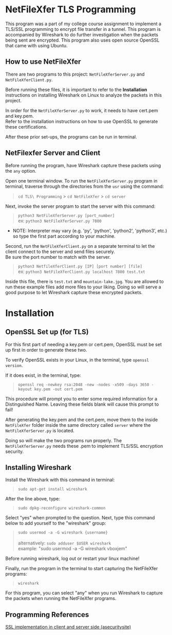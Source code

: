 # NetFileXfer TLS Programming

This program was a part of my college course assignment to implement a TLS/SSL programming to encrypt file transfer in a tunnel. This program is accompanied by Wireshark to do further investigation when the packets being sent are encrypted. This program also uses open source OpenSSL that came with using Ubuntu. 

## How to use NetFileXfer

There are two programs to this project: `NetFileXferServer.py` and `NetFileXferClient.py`.

Before running these files, it is important to refer to the **Installation** instructions on installing Wireshark on Linux to analyze the packets in this project.

In order for the `NetFileXferServer.py` to work, it needs to have cert.pem and key.pem.<br>
Refer to the installation instructions on how to use OpenSSL to generate these certifications.

After these prior set-ups, the programs can be run in terminal.

## NetFilexfer Server and Client
Before running the program, have Wireshark capture these packets using the `any` option.

Open one terminal window. To run the `NetFileXferServer.py` program in terminal, traverse through the directories from the `usr` using the command:
> `cd TLS\ Programming` > `cd NetFileXfer` > `cd server`

Next, invoke the server program to start the server with this command:
> `python3 NetFileXferServer.py [port_number]`<br>
> ex: `python3 NetFileXferServer.py 7800`

* NOTE: Interpreter may vary (e.g. 'py', 'python', 'python2', 'python3', etc.) so type the first part according to your machine.

Second, run the `NetFileXferClient.py` on a separate terminal to let the client connect to the server and send files securely.<br>
Be sure the port number to match with the server.
>`python3 NetfileXferClient.py [IP] [port number] [file]`<br>
> ex: `python3 NetFileXferClient.py localhost 7800 test.txt`

Inside this file, there is `test.txt` and `mountain-lake.jpg`. You are allowed to run these example files add more files to your liking. Doing so will serve a good purpose to let Wireshark capture these encrypted packets.

# Installation

## OpenSSL Set up (for TLS)
For this first part of needing a key.pem or cert.pem, OpenSSL must be set up first in order to generate these two.

To verify OpenSSL exists in your Linux, in the terminal, type `openssl version`.

If it does exist, in the terminal, type: 

>`openssl req -newkey rsa:2048 -new -nodes -x509 -days 3650 -keyout key.pem -out cert.pem`

This procedure will prompt you to enter some required information for a Distinguished Name. Leaving these fields blank will cause this prompt to fail!

After generating the key.pem and the cert.pem, move them to the inside `NetFileXfer` folder inside the same directory called `server` where the `NetFileXferServer.py` is located.

Doing so will make the two programs run properly. The `NetFileXferServer.py` needs these .pem to implement TLS/SSL encryption security.

## Installing Wireshark

Install the Wireshark with this command in terminal:
>`sudo apt-get install wireshark`

After the line above, type:
> `sudo dpkg-reconfigure wireshark-common`

Select "yes" when prompted to the question.
Next, type this command below to add yourself to the "wireshark" group:

> `sudo usermod -a -G wireshark {username}`<br>
> <br> alternatively: `sudo adduser $USER wireshark`
> <br>example: "sudo usermod -a -G wireshark vboxjem"

Before running wireshark, log out or restart your linux machine!

Finally, run the program in the terminal to start capturing the NetFileXfer programs:
> `wireshark`

For this program, you can select "any" when you run Wireshark to capture the packets when running the NetFileXfer programs.

## Programming References
[SSL implementation in client and server side (asecuritysite)](https://asecuritysite.com/subjects/chapter107)

